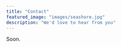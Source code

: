 ```yaml
---
title: "Contact"
featured_image: "images/seashore.jpg"
description: "We'd love to hear from you"
---
```


Soon.



<!--
This is an example of a custom shortcode that you can put right into your content. You will need to add a form action to the the shortcode to make it work. Check out [Formspree](https://formspree.io/) for a simple, free form service. 

{{< form-contact action="https://example.com"  >}}
-->
